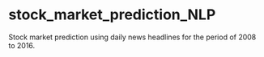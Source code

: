 # stock_market_prediction_NLP
Stock market prediction using daily news headlines for the period of 2008 to 2016.
